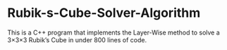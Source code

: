 # Rubik-s-Cube-Solver-Algorithm
This is a C++ program that implements the Layer-Wise method to solve a 3×3×3 Rubik’s Cube in under 800 lines of code.
